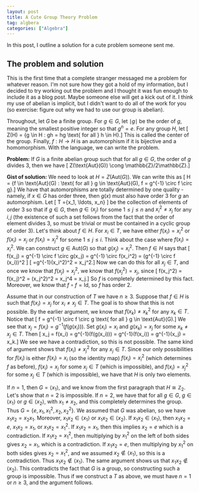 ```yaml
---
layout: post
title: A Cute Group Theory Problem
tag: algbera
categories: ["Algebra"]
---
```


In this post, I outline a solution for a cute problem someone sent me.

## The problem and solution

This is the first time that a complete stranger messaged me a problem for whatever reason. I'm not sure how they got a hold of my information, but I decided to try working out the problem and I thought it was fun enough to include it as a blog post. Maybe someone else will get a kick out of it. I think my use of abelian is implicit, but I didn't want to do all of the work for you (so exercise: figure out why we had to use our group is abelian).

Throughout, let $G$ be a finite group. For $g \in G$, let $\mid g \mid$ be the order of $g$, meaning the smallest positive integer so that $g^n = e$. For any group $H$, let
\[ Z(H) = \{g \in H : gh = hg \text{ for all } h \in H\}.\]
This is called the center of the group. Finally, $f : H \rightarrow H$ is an automorphism if it is bijective and a homomorphism. With the language, we can write the problem.

**Problem:** If $G$ is a finite abelian group such that for all $g \in G$, the order of $g$ divides $3$, then we have
\[ Z(\text{Aut}(G)) \cong \mathbb{Z}/2\mathbb{Z}.\]

**Gist of solution:** We need to look at $H = Z(\text{Aut}(G))$. We can write this as
\[ H = \{f \in \text{Aut}(G) : \text{ for all } g \in \text{Aut}(G), f = g^{-1} \circ f \circ g\}.\]
We have that automorphisms are totally determined by one quality - namely, if $x \in G$ has order three, then $g(x)$ must also have order $3$ for $g$ an automorphism. Let
\[ T =\{x_1, \ldots, x_n\} \]
be the collection of elements of order $3$ so that if $g \in G$, then $g \in \langle x_j \rangle$ for some $1 \leq j \leq n$ and $x_i^2 \neq x_j$ for any $i,j$ (the existence of such a set follows from the fact that the order of element divides $3$, so must be trivial or must be contained in a cyclic group of order $3$). Let's think about $f \in H$. For $x_i \in T$, we have either $f(x_i) = x_i^2$ or $f(x_i) = x_j$ or $f(x_i) = x_j^2$ for some $1 \leq j \leq i$. Think about the case where $f(x_i) = x_i^2$. We can construct $g \in \text{Aut}(G)$ so that $g(x_j) = x_i^2$. Then $f \in H$ says that
\[ f(x_j) = g^{-1} \circ f \circ g(x_j) = g^{-1} \circ f(x_i^2) = (g^{-1} \circ f (x_i))^2 \]
\[ =g^{-1}(x_i^2)^2 = x_j^2.\]
Now we can do this for all $x_j \in T$, and once we know that $f(x_j) = x_j^2$, we know that $f(x_j^2) = x_j$, since
\[ f(x_j^2) = f(x_j)^2 = (x_j^2)^2 = x_j^4 = x_j.\]
So $f$ is completely determined by this fact. Moreover, we know that $f \circ f = \text{Id}$, so $f$ has order $2$.

Assume that in our construction of $T$ we have $n \geq 3$. Suppose that $f \in H$ is such that $f(x_i) = x_j$ for $x_i \neq x_j \in T$. The goal is to show that this is not possible. By the earlier argument, we know that $f(x_k) \neq x_k^2$ for any $x_k \in T$. Notice that
\[ f = g^{-1} \circ f \circ g \text{ for all } g \in \text{Aut}(G).\]
We see that
$x_j = f(x_i) = g^{-1}(f(g(x_i)))$. Set $g(x_i) = x_i$ and $g(x_k) = x_j$ for some $x_k \neq x_j \in T$. Then
\[ x_j = f(x_i) = g^{-1}(f(g(x_i))) = g^{-1}(f(x_i)) = g^{-1}(x_j) = x_k.\]
We see we have a contradiction, so this is not possible. The same kind of argument shows that $f(x_i) \neq x_j^2$ for any $x_j \in T$. Since our only possibilities for $f(x_i)$ is either $f(x_i) = x_i$ (so the identity map) $f(x_i) = x_i^2$ (which determines $f$ as before), $f(x_i) = x_j$ for some $x_j \in T$ (which is impossible), and $f(x_i) = x_j^2$ for some $x_j \in T$ (which is impossible), we have that $H$ is only two elements.

If $n = 1$, then $G = \langle x_1 \rangle$, and we know from the first paragraph that $H \cong \mathbb{Z}_2$. Let's show that $n = 2$ is impossible. If $n = 2$, we have that for all $g \in G$, $g \in \langle x_1 \rangle$ or $g \in \langle x_2 \rangle$, with $x_1 \neq x_2$, and this completely determines the group. Thus $G = \{e, x_1, x_1^2, x_2, x_2^2\}.$ We assumed that $G$ was abelian, so we have $x_1 x_2 = x_2 x_1$. Moreover, $x_1x_2 \in \langle x_1 \rangle$ or $x_1x_2 \in \langle x_2 \rangle$. If $x_1x_2 \in \langle x_1\rangle$, then $x_1x_2 = e,$ $x_1x_2 = x_1,$ or $x_1x_2 = x_1^2$. If $x_1x_2 = x_1$, then this implies $x_2 = e$ which is a contradiction. If $x_1x_2 = x_1^2$, then multiplying by $x_1^2$ on the left of both sides gives $x_2 = x_1$, which is a contradiction. If $x_1x_2 = e$, then multiplying by $x_1^2$ on both sides gives $x_2 = x_1^2$, and we assumed $x_2 \notin \langle x_1 \rangle$, so this is a contradiction. Thus $x_1x_2 \notin \langle x_1\rangle.$ The same argument shows us that $x_1x_2 \notin \langle x_2 \rangle.$ This contradicts the fact that $G$ is a group, so constructing such a group is impossible. Thus if we construct a $T$ as above, we must have $n = 1$ or $n \geq 3$, and the argument follows.

